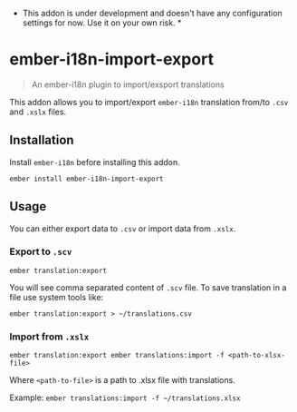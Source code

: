 * This addon is under development and doesn't have any configuration settings for now. Use it on your own risk. *


# ember-i18n-import-export

> An ember-i18n plugin to import/exsport translations

This addon allows you to import/export `ember-i18n` translation from/to `.csv` and `.xslx` files.

## Installation

Install `ember-i18n` before installing this addon.

```
ember install ember-i18n-import-export
```

## Usage

You can either export data to `.csv` or import data from `.xslx`.

### Export to `.scv`

```
ember translation:export
```

You will see comma separated content of `.scv` file.
To save translation in a file use system tools like:

```
ember translation:export > ~/translations.csv
```

### Import from `.xslx`

```
ember translation:export ember translations:import -f <path-to-xlsx-file>
```

Where `<path-to-file>` is a path to .xlsx file with translations.

Example: `ember translations:import -f ~/translations.xlsx`
